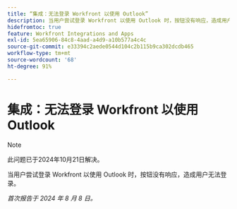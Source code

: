 ```yaml
---
title: “集成：无法登录 Workfront 以使用 Outlook”
description: 当用户尝试登录 Workfront 以使用 Outlook 时，按钮没有响应，造成用户无法登录。
hidefromtoc: true
feature: Workfront Integrations and Apps
exl-id: 5ea65906-84c8-4aad-a4d9-a10b577a4c4c
source-git-commit: e33394c2aede0544d104c2b115b9ca302dcdb465
workflow-type: tm+mt
source-wordcount: '68'
ht-degree: 91%

---
```


# 集成：无法登录 Workfront 以使用 Outlook

>[!NOTE]
>
>此问题已于2024年10月21日解决。

当用户尝试登录 Workfront 以使用 Outlook 时，按钮没有响应，造成用户无法登录。

_首次报告于 2024 年 8 月 8 日。_
